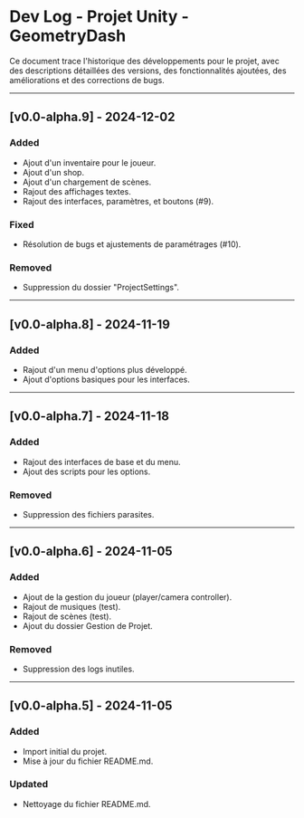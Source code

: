 # Dev Log - Projet Unity - GeometryDash

Ce document trace l'historique des développements pour le projet, avec des descriptions détaillées des versions, des fonctionnalités ajoutées, des améliorations et des corrections de bugs.

---

## [v0.0-alpha.9] - 2024-12-02
### Added
- Ajout d'un inventaire pour le joueur.
- Ajout d'un shop.
- Ajout d'un chargement de scènes.
- Rajout des affichages textes.
- Rajout des interfaces, paramètres, et boutons (#9).

### Fixed
- Résolution de bugs et ajustements de paramétrages (#10).

### Removed
- Suppression du dossier "ProjectSettings".

---

## [v0.0-alpha.8] - 2024-11-19
### Added
- Rajout d'un menu d'options plus développé.
- Ajout d'options basiques pour les interfaces.

---

## [v0.0-alpha.7] - 2024-11-18
### Added
- Rajout des interfaces de base et du menu.
- Ajout des scripts pour les options.

### Removed
- Suppression des fichiers parasites.

---

## [v0.0-alpha.6] - 2024-11-05
### Added
- Ajout de la gestion du joueur (player/camera controller).
- Rajout de musiques (test).
- Rajout de scènes (test).
- Ajout du dossier Gestion de Projet.

### Removed
- Suppression des logs inutiles.

---

## [v0.0-alpha.5] - 2024-11-05
### Added
- Import initial du projet.
- Mise à jour du fichier README.md.

### Updated
- Nettoyage du fichier README.md.

